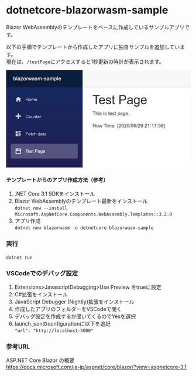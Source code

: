 # dotnetcore-blazorwasm-sample
Blazor WebAssemblyのテンプレートをベースに作成しているサンプルアプリです。

以下の手順でテンプレートから作成したアプリに独自サンプルを追加しています。  
現在は、`/testPage`にアクセスすると1秒更新の時計が表示されます。

![サンプル画面](/dotnetcore-blazorwasp-sample_1.png)

#### テンプレートからのアプリ作成方法（参考）
1. .NET Core 3.1 SDKをインストール
2. Blazor WebAssemblyのテンプレート最新をインストール  
`dotnet new --install Microsoft.AspNetCore.Components.WebAssembly.Templates::3.2.0`
3. アプリ作成  
`dotnet new blazorwasm -o dotnetcore-blazorwasm-sample`

### 実行
`dotnet run`

### VSCodeでのデバッグ設定
1. Extensions>JavascriptDebugging>Use Preview をtrueに設定  
2. C#拡張をインストール  
3. JavaScript Debugger (Nightly)拡張をインストール  
4. 作成したアプリのフォルダーをVSCodeで開く  
5. デバッグ設定を作成するか聞いてくるのでYesを選択  
6. launch.jsonのconfigurationに以下を追記  
`"url": "http://localhost:5000"`

### 参考URL
ASP.NET Core Blazor の概要  
https://docs.microsoft.com/ja-jp/aspnet/core/blazor/?view=aspnetcore-3.1
